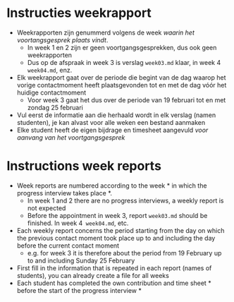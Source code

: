 # Instructies weekrapport

- Weekrapporten zijn genummerd volgens de week *waarin het voortangsgesprek plaats vindt*.
    - In week 1 en 2 zijn er geen voortgangsgesprekken, dus ook geen weekrapporten
    - Dus op de afspraak in week 3 is verslag `week03.md` klaar, in week 4 `week04.md`, enz.
- Elk weekrapport gaat over de periode die begint van de dag waarop het vorige contactmoment heeft plaatsgevonden tot en met de dag vóór het huidige contactmoment
    - Voor week 3 gaat het dus over de periode van 19 februari tot en met zondag 25 februari
- Vul eerst de informatie aan die herhaald wordt in elk verslag (namen studenten), je kan alvast voor alle weken een bestand aanmaken
- Elke student heeft de eigen bijdrage en timesheet aangevuld *voor aanvang van het voortgangsgesprek*

# Instructions week reports

- Week reports are numbered according to the week * in which the progress interview takes place *.
    - In week 1 and 2 there are no progress interviews, a weekly report is not expected
    - Before the appointment in week 3, report `week03.md` should be finished. In week 4` week04.md`, etc.
- Each weekly report concerns the period starting from the day on which the previous contact moment took place up to and including the day before the current contact moment
    - e.g. for week 3 it is therefore about the period from 19 February up to and including Sunday 25 February
- First fill in the information that is repeated in each report (names of students), you can already create a file for all weeks
- Each student has completed the own contribution and time sheet * before the start of the progress interview *